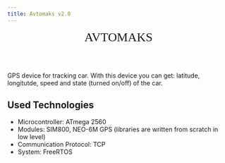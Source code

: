 ```yaml
---
title: Avtomaks v2.0
---
```


<div style="font-family: Tahoma; text-align: center; font-size: 2em;">AVTOMAKS</div>

<br></br>

GPS device for tracking car. With this device you can get: latitude, longitutde, speed and state (turned on/off) of the car.

## Used Technologies
* Microcontroller: ATmega 2560
* Modules: SIM800, NEO-6M GPS (libraries are written from scratch in low level)
* Communication Protocol: TCP
* System: FreeRTOS
